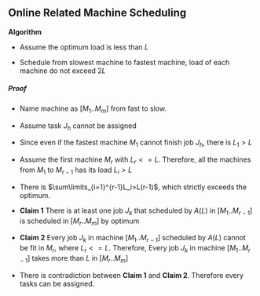 ## Online Related Machine Scheduling

**Algorithm**

- Assume the optimum load is less than $L$


- Schedule from slowest machine to fastest machine, load of each machine do not exceed $2L​$

##### Proof

- Name machine as $[M_1.. M_m]$ from fast to slow.
- Assume task $J_h$ cannot be assigned
- Since even if the fastest machine $M_1$ cannot finish job $J_h$, there is $L_1>L$


- Assume the first machine $M_r$ with $L_r <= L$. Therefore, all the machines from $M_1$ to $M_{r-1}$ has its load $L_i>L$
- There is $\sum\limits_{i=1}^{r-1}L_i>L(r-1)$, which strictly exceeds the optimum.
- **Claim 1** There is at least one job $J_k$ that scheduled by $A(L)$ in $[M_1..M_{r-1}]$ is scheduled in $[M_r..M_m]$  by optimum
- **Claim 2** Every job $J_k$ in machine $[M_1..M_{r-1}]$ scheduled by $A(L)$ cannot be fit in $M_r$, where $L_r<=L$. Therefore, Every job $J_k$ in machine $[M_1..M_{r-1}]$ takes more than $L$ in $[M_r..M_m]$ 
- There is contradiction between **Claim 1** and **Claim 2**. Therefore every tasks can be assigned.